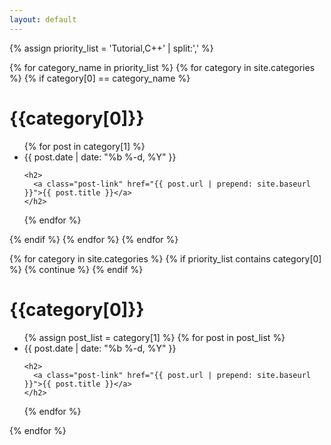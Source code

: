 ```yaml
---
layout: default
---
```


{% assign priority_list = 'Tutorial,C++' | split:',' %}

{% for category_name in priority_list %}
{% for category in site.categories %}
{% if category[0] == category_name %}
<h1 class="page-heading">{{category[0]}}</h1>
<ul class="post-list">
  {% for post in category[1] %}
  <li>
    <span class="post-meta">{{ post.date | date: "%b %-d, %Y" }}</span>

    <h2>
      <a class="post-link" href="{{ post.url | prepend: site.baseurl }}">{{ post.title }}</a>
    </h2>
  </li>
  {% endfor %}
</ul>
{% endif %}
{% endfor %}
{% endfor %}

{% for category in site.categories %}
{% if priority_list contains category[0] %}
{% continue %}
{% endif %}
<!-- category[0] is the category name, category[1] is the post list in the category -->
<h1 class="page-heading">{{category[0]}}</h1>
<ul class="post-list">
  {% assign post_list = category[1] %}
  {% for post in post_list %}
  <li>
    <span class="post-meta">{{ post.date | date: "%b %-d, %Y" }}</span>

    <h2>
      <a class="post-link" href="{{ post.url | prepend: site.baseurl }}">{{ post.title }}</a>
    </h2>
  </li>
  {% endfor %}
</ul>
{% endfor %}